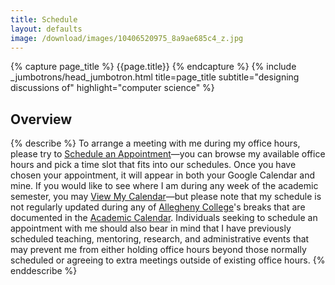 ```yaml
---
title: Schedule
layout: defaults
image: /download/images/10406520975_8a9ae685c4_z.jpg
---
```


{% capture page_title %} {{page.title}} {% endcapture %}
{% include _jumbotrons/head_jumbotron.html title=page_title subtitle="designing discussions of" highlight="computer science" %}

## Overview

{% describe %}
To arrange a meeting with me during my office hours, please try to <a
href="https://www.google.com/calendar/selfsched?sstoken=UU9NbDBvclJCQjlQfGRlZmF1bHR8YTlkNzM1MzFiMTUxNDhhYTc2ZDI2MDhmM2ZiZWJjZGE">Schedule
an Appointment</a>&mdash;you can browse my available office hours and pick a
time slot that fits into our schedules. Once you have chosen your appointment,
it will appear in both your Google Calendar and mine. If you would like to see
where I am during any week of the academic semester, you may <a
href="http://www.google.com/calendar/embed?src=gkapfham%40allegheny.edu&ctz=America/New_York">View
My Calendar</a>&mdash;but please note that my schedule is not regularly updated
during any of <a href="http://www.allegheny.edu">Allegheny College</a>'s breaks
that are documented in the <a href =
"http://sites.allegheny.edu/dean/academic-calendar/">Academic Calendar</a>.
Individuals seeking to schedule an appointment with me should also bear in mind
that I have previously scheduled teaching, mentoring, research, and
administrative events that may prevent me from either holding office hours
beyond those normally scheduled or agreeing to extra meetings outside of
existing office hours.
{% enddescribe %}
